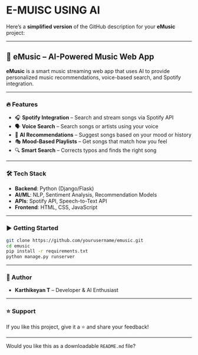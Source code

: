 # E-MUISC USING AI
Here’s a **simplified version** of the GitHub description for your **eMusic** project:

---

## 🎵 eMusic – AI-Powered Music Web App

**eMusic** is a smart music streaming web app that uses AI to provide personalized music recommendations, voice-based search, and Spotify integration.

---

### 🔥 Features

* 🎧 **Spotify Integration** – Search and stream songs via Spotify API
* 🗣️ **Voice Search** – Search songs or artists using your voice
* 🎵 **AI Recommendations** – Suggest songs based on your mood or history
* 🎭 **Mood-Based Playlists** – Get songs that match how you feel
* 🔍 **Smart Search** – Corrects typos and finds the right song

---

### 🛠️ Tech Stack

* **Backend**: Python (Django/Flask)
* **AI/ML**: NLP, Sentiment Analysis, Recommendation Models
* **APIs**: Spotify API, Speech-to-Text API
* **Frontend**: HTML, CSS, JavaScript

---

### ▶️ Getting Started

```bash
git clone https://github.com/yourusername/emusic.git
cd emusic
pip install -r requirements.txt
python manage.py runserver
```

---

### 👤 Author

* **Karthikeyan T** – Developer & AI Enthusiast

---

### ⭐ Support

If you like this project, give it a ⭐ and share your feedback!

---

Would you like this as a downloadable `README.md` file?
